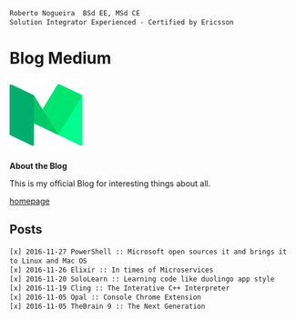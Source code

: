 ```
Roberto Nogueira  BSd EE, MSd CE
Solution Integrator Experienced - Certified by Ericsson
```

# Blog Medium

![blog medium](images/medium.png)

**About the Blog**

This is my official Blog for interesting things about all.

[homepage](https://medium.com/@enogrob)

## Posts

```
[x] 2016-11-27 PowerShell :: Microsoft open sources it and brings it to Linux and Mac OS
[x] 2016-11-26 Elixir :: In times of Microservices
[x] 2016-11-20 SoloLearn :: Learning code like duolingo app style 
[x] 2016-11-19 Cling :: The Interative C++ Interpreter
[x] 2016-11-05 Opal :: Console Chrome Extension
[x] 2016-11-05 TheBrain 9 :: The Next Generation
```


